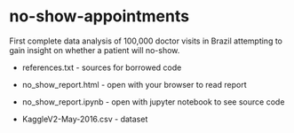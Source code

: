 # no-show-appointments
First complete data analysis of 100,000 doctor visits in Brazil attempting to gain insight on whether a patient will no-show.

* references.txt - sources for borrowed code

* no_show_report.html - open with your browser to read report

* no_show_report.ipynb - open with jupyter notebook to see source code

* KaggleV2-May-2016.csv - dataset
